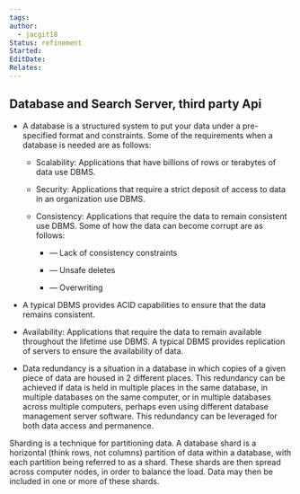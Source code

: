 ```yaml
---
tags: 
author:
  - jacgit18
Status: refinement
Started: 
EditDate: 
Relates:
---
```

## Database and Search Server, third party Api 

-   A database is a structured system to put your data under a pre-specified format and constraints. Some of the requirements when a database is needed are as follows: 
    
    -   Scalability: Applications that have billions of rows or terabytes of data use DBMS. 
        
    -   Security: Applications that require a strict deposit of access to data in an organization use DBMS. 
        
    -   Consistency: Applications that require the data to remain consistent use DBMS. Some of how the data can become corrupt are as follows: 
        
        -   — Lack of consistency constraints 
            
        -   — Unsafe deletes 
            
        -   — Overwriting 
            
-   A typical DBMS provides ACID capabilities to ensure that the data remains consistent. 
    
-   Availability: Applications that require the data to remain available throughout the lifetime use DBMS. A typical DBMS provides replication of servers to ensure the availability of data. 
    
-   Data redundancy is a situation in a database in which copies of a given piece of data are housed in 2 different places. This redundancy can be achieved if data is held in multiple places in the same database, in multiple databases on the same computer, or in multiple databases across multiple computers, perhaps even using different database management server software. This redundancy can be leveraged for both data access and permanence. 
    

Sharding is a technique for partitioning data. A database shard is a horizontal (think rows, not columns) partition of data within a database, with each partition being referred to as a shard. These shards are then spread across computer nodes, in order to balance the load. Data may then be included in one or more of these shards.
